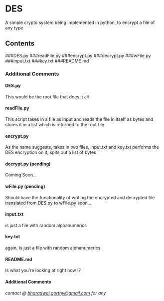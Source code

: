 # DES
A simple crypto system being implemented in python, to encrypt a file of any type

## Contents

###DES.py
###readFile.py
###encrypt.py
###decrypt.py
###wFile.py
###input.txt
###key.txt
###README.md
### Additional Comments

#### DES.py

This would be the root file that does it all

#### readFile.py
This script takes in a file as input and reads the file in itself
as bytes and stores it in a list which is returned to the root file

#### encrypt.py
As the name suggests, takes in two files, input.txt and key.txt
performs the DES encryption on it, spits out a list of bytes

#### decrypt.py (pending)
Coming Soon...


#### wFile.py (pending)
Should have the functionality of writing the encrypted and decrypted file
translated from DES.py to wFile.py soon...

#### input.txt
is just a file with random alphanumerics

#### key.txt
again, is just a file with random alphanumerics

#### README.md
Is what you're looking at right now !?

#### Additional Comments

###### contact @ bharadwaj.gorthy@gmail.com for any